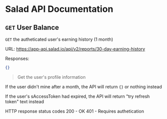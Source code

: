 # Salad API Documentation

## `GET` User Balance
`GET` the autheticated user's earning history (1 month)

URL: https://app-api.salad.io/api/v2/reports/30-day-earning-history

Responses:
```json
{}
```

> Get the user's profile information

If the user didn't mine after a month, the API will return `{}` or nothing instead

If the user's sAccessToken had expired, the API will return "try refresh token" text instead

HTTP response status codes
200	- OK
401 - Requires authetication